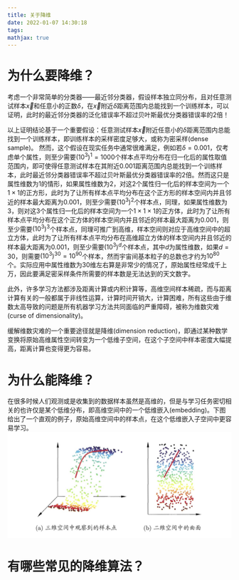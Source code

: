 ```yaml
---
title: 关于降维
date: 2022-01-07 14:30:18
tags:
mathjax: true
---
```


# 为什么要降维？

考虑一个非常简单的分类器——最近邻分类器，假设样本独立同分布，且对任意测试样本$\vec{x}$和任意小的正数$\delta$，在$\vec{x}$附近$\delta$距离范围内总能找到一个训练样本，可以证明，此时的最近邻分类器的泛化错误率不超过贝叶斯最优分类器错误率的2倍！

以上证明结论基于一个重要假设：任意测试样本$\vec{x}$附近任意小的$\delta$距离范围内总能找到一个训练样本，即训练样本的采样密度足够大，或称为密采样(dense sample)。 然而，这个假设在现实任务中通常很难满足，例如若$\delta=0.001$，仅考虑单个属性，则至少需要$\left(10^3\right)^1=1000$个样本点平均分布在归一化后的属性取值范围内，即可使得任意测试样本在其附近$0.001$距离范围内总能找到一个训练样本，此时最近邻分类器错误率不超过贝叶斯最优分类器错误率的2倍。然而这只是属性维数为1的情形，如果属性维数为2，对这2个属性归一化后的样本空间为一个$1\times1$的正方形，此时为了让所有样本点平均分布在这个正方形的样本空间内并且邻近的样本最大距离为0.001，则至少需要$\left(10^3\right)^2$个样本点，同理，如果属性维数为3，则对这3个属性归一化后的样本空间为一个$1\times1\times1$的正方体，此时为了让所有样本点平均分布在这个正方体的样本空间内并且邻近的样本最大距离为0.001，则至少需要$\left(10^3\right)^3$个样本点，同理可推广到高维，样本空间则对应于高维空间中的超立方体，此时为了让所有样本点平均分布在高维超立方体的样本空间内并且邻近的样本最大距离为0.001，则至少需要$\left(10^3\right)^d$个样本点，其中$d$为属性维数，如果$d=30$，则需要$\left(10^3\right)^{30}=10^{90}$个样本，然而宇宙间基本粒子的总数也才约为$10^{80}$个。实际应用中属性维数为30维左右算是非常少的情况了，原始属性经常成千上万，因此要满足密采样条件所需要的样本数是无法达到的天文数字。

此外，许多学习方法都涉及距离计算或内积计算等，高维空间样本稀疏，而与距离计算有关的一般都属于非线性运算，计算时间开销大，计算困难，所有这些由于维数太高导致的问题是所有机器学习方法共同面临的严重障碍，被称为维数灾难(curse of dimensionality)。

缓解维数灾难的一个重要途径就是降维(dimension reduction)，即通过某种数学变换将原始高维属性空间转变为一个低维子空间，在这个子空间中样本密度大幅提高，距离计算也变得更为容易。

# 为什么能降维？

在很多时候人们观测或是收集到的数据样本虽然是高维的，但是与学习任务密切相关的也许仅是某个低维分布，即高维空间中的一个低维嵌入(embedding)。下图给出了一个直观的例子，原始高维空间中的样本点，在这个低维嵌入子空间中更容易学习。
![img](20220107201136.jpg)

# 有哪些常见的降维算法？

